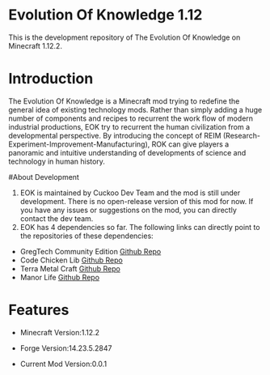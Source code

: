 # Evolution Of Knowledge 1.12

This is the development repository of The Evolution Of Knowledge on Minecraft 1.12.2.

# Introduction
The Evolution Of Knowledge is a Minecraft mod trying to redefine the general idea of existing technology mods. 
Rather than simply adding a huge number of components and recipes to recurrent the work flow of modern industrial 
productions, EOK try to recurrent the human civilization from a developmental perspective. By introducing the concept 
of REIM (Research-Experiment-Improvement-Manufacturing), ROK can give players a panoramic and intuitive understanding 
of developments of science and technology in human history.

#About Development
1. EOK is maintained by Cuckoo Dev Team and the mod is still under development. There is no open-release version of this mod for now. If you have any issues or 
suggestions on the mod, you can directly contact the dev team.
2. EOK has 4 dependencies so far. The following links can directly point to the repositories of these dependencies:
* GregTech Community Edition [Github Repo](https://github.com/GregTechCE/GregTech)
* Code Chicken Lib [Github Repo](https://github.com/Chicken-Bones/CodeChickenLib)
* Terra Metal Craft [Github Repo](https://github.com/Os-Ir/Terra-Metal-Craft)
* Manor Life [Github Repo](https://github.com/gonggongjohn/Manor-Life-1.12)

# Features
* Minecraft Version:1.12.2

* Forge Version:14.23.5.2847

* Current Mod Version:0.0.1
